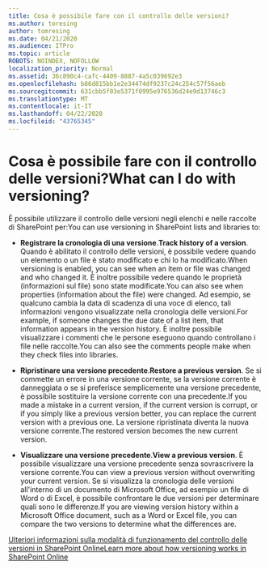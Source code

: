 ```yaml
---
title: Cosa è possibile fare con il controllo delle versioni?
ms.author: toresing
author: tomresing
ms.date: 04/21/2020
ms.audience: ITPro
ms.topic: article
ROBOTS: NOINDEX, NOFOLLOW
localization_priority: Normal
ms.assetid: 36c890c4-cafc-4409-8887-4a5c039692e3
ms.openlocfilehash: b86d815bb1e2e34474df9237c24c254c57f56aeb
ms.sourcegitcommit: 631cbb5f03e5371f0995e976536d24e9d13746c3
ms.translationtype: MT
ms.contentlocale: it-IT
ms.lasthandoff: 04/22/2020
ms.locfileid: "43765345"
---
```

# <a name="what-can-i-do-with-versioning"></a><span data-ttu-id="87f57-102">Cosa è possibile fare con il controllo delle versioni?</span><span class="sxs-lookup"><span data-stu-id="87f57-102">What can I do with versioning?</span></span>

<span data-ttu-id="87f57-103">È possibile utilizzare il controllo delle versioni negli elenchi e nelle raccolte di SharePoint per:</span><span class="sxs-lookup"><span data-stu-id="87f57-103">You can use versioning in SharePoint lists and libraries to:</span></span>
  
- <span data-ttu-id="87f57-104">**Registrare la cronologia di una versione**.</span><span class="sxs-lookup"><span data-stu-id="87f57-104">**Track history of a version**.</span></span> <span data-ttu-id="87f57-105">Quando è abilitato il controllo delle versioni, è possibile vedere quando un elemento o un file è stato modificato e chi lo ha modificato.</span><span class="sxs-lookup"><span data-stu-id="87f57-105">When versioning is enabled, you can see when an item or file was changed and who changed it.</span></span> <span data-ttu-id="87f57-106">È inoltre possibile vedere quando le proprietà (informazioni sul file) sono state modificate.</span><span class="sxs-lookup"><span data-stu-id="87f57-106">You can also see when properties (information about the file) were changed.</span></span> <span data-ttu-id="87f57-107">Ad esempio, se qualcuno cambia la data di scadenza di una voce di elenco, tali informazioni vengono visualizzate nella cronologia delle versioni.</span><span class="sxs-lookup"><span data-stu-id="87f57-107">For example, if someone changes the due date of a list item, that information appears in the version history.</span></span> <span data-ttu-id="87f57-108">È inoltre possibile visualizzare i commenti che le persone eseguono quando controllano i file nelle raccolte.</span><span class="sxs-lookup"><span data-stu-id="87f57-108">You can also see the comments people make when they check files into libraries.</span></span> 
    
- <span data-ttu-id="87f57-109">**Ripristinare una versione precedente**.</span><span class="sxs-lookup"><span data-stu-id="87f57-109">**Restore a previous version**.</span></span> <span data-ttu-id="87f57-110">Se si commette un errore in una versione corrente, se la versione corrente è danneggiata o se si preferisce semplicemente una versione precedente, è possibile sostituire la versione corrente con una precedente.</span><span class="sxs-lookup"><span data-stu-id="87f57-110">If you made a mistake in a current version, if the current version is corrupt, or if you simply like a previous version better, you can replace the current version with a previous one.</span></span> <span data-ttu-id="87f57-111">La versione ripristinata diventa la nuova versione corrente.</span><span class="sxs-lookup"><span data-stu-id="87f57-111">The restored version becomes the new current version.</span></span> 
    
- <span data-ttu-id="87f57-112">**Visualizzare una versione precedente**.</span><span class="sxs-lookup"><span data-stu-id="87f57-112">**View a previous version**.</span></span> <span data-ttu-id="87f57-113">È possibile visualizzare una versione precedente senza sovrascrivere la versione corrente.</span><span class="sxs-lookup"><span data-stu-id="87f57-113">You can view a previous version without overwriting your current version.</span></span> <span data-ttu-id="87f57-114">Se si visualizza la cronologia delle versioni all'interno di un documento di Microsoft Office, ad esempio un file di Word o di Excel, è possibile confrontare le due versioni per determinare quali sono le differenze.</span><span class="sxs-lookup"><span data-stu-id="87f57-114">If you are viewing version history within a Microsoft Office document, such as a Word or Excel file, you can compare the two versions to determine what the differences are.</span></span> 
    
[<span data-ttu-id="87f57-115">Ulteriori informazioni sulla modalità di funzionamento del controllo delle versioni in SharePoint Online</span><span class="sxs-lookup"><span data-stu-id="87f57-115">Learn more about how versioning works in SharePoint Online</span></span>](https://go.microsoft.com/fwlink/?linkid=875710)
  

